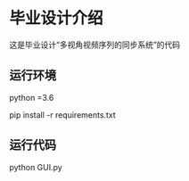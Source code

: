 # 毕业设计介绍
这是毕业设计“多视角视频序列的同步系统”的代码

## 运行环境

python =3.6

pip install -r requirements.txt

## 运行代码

python GUI.py

